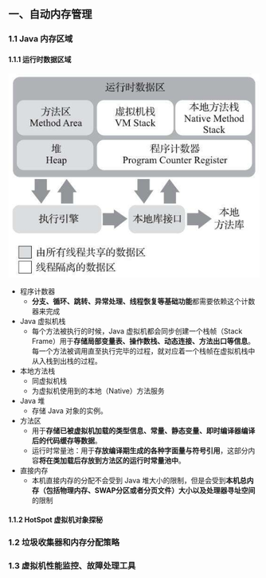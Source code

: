 ## 一、自动内存管理



### 1.1 Java 内存区域



#### 1.1.1 运行时数据区域

![](images/Java内存区域.jfif)

- 程序计数器
  - **分支、循环、跳转、异常处理、线程恢复等基础功能**都需要依赖这个计数器来完成
- Java 虚拟机栈
  - 每个方法被执行的时候，Java 虚拟机都会同步创建一个栈帧（Stack Frame）用于**存储局部变量表、操作数栈、动态连接、方法出口等信息**。每一个方法被调用直至执行完毕的过程，就对应着一个栈帧在虚拟机栈中从入栈到出栈的过程。
- 本地方法栈
  - 同虚拟机栈
  - 为虚拟机使用到的本地（Native）方法服务
- Java 堆
  - 存储 Java 对象的实例。
- 方法区
  - 用于**存储已被虚拟机加载的类型信息、常量、静态变量、即时编译器编译后的代码缓存等数据**。
  - 运行时常量池：用于**存放编译期生成的各种字面量与符号引用**，这部分内容**将在类加载后存放到方法区的运行时常量池中**。
- 直接内存
  - 本机直接内存的分配不会受到 Java 堆大小的限制，但是会受到**本机总内存（包括物理内存、SWAP分区或者分页文件）大小以及处理器寻址空间**的限制

#### 1.1.2 HotSpot 虚拟机对象探秘



### 1.2 垃圾收集器和内存分配策略



### 1.3 虚拟机性能监控、故障处理工具